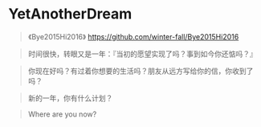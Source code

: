 # YetAnotherDream

> 《Bye2015Hi2016》 https://github.com/winter-fall/Bye2015Hi2016

> 时间很快，转眼又是一年：『当初的愿望实现了吗？事到如今你还惦吗？』

> 你现在好吗？有过着你想要的生活吗？朋友从远方写给你的信，你收到了吗？

> 新的一年，你有什么计划？

> Where are you now? 
